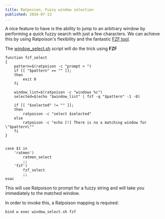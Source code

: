 ```yaml
---
title: Ratpoison, Fuzzy window selection
published: 2016-07-13
...
```


A nice feature to have is the ability to jump to an arbitrary window by
performing a quick fuzzy search with just a few characters. We can achieve
this by using Ratpoison's flexibility and the fantastic [FZF
tool](https://github.com/junegunn/fzf).

The
[window_select.sh](https://github.com/alx741/dotfiles/blob/master/scripts/.scripts/ratpoison/window_select.sh)
script will do the trick using **FZF**

<!--more-->

```SH
function fzf_select
{
    pattern=$(ratpoison -c "prompt > ")
    if [[ "$pattern" == "" ]];
    then
        exit 0
    fi

    window_list=$(ratpoison -c "windows %c")
    selected=$(echo "$window_list" | fzf -q "$pattern" -1 -0)

    if [[ "$selected" != "" ]];
    then
        ratpoison -c "select $selected"
    else
        ratpoison -c "echo [!] There is no a matching window for \"$pattern\""
    fi
}


case $1 in
    'ratmen')
        ratmen_select
        ;;
    'fzf')
        fzf_select
        ;;
esac
```

This will use Ratpoison to prompt for a fuzzy string and will take you
immediately to the matched window.

In order to invoke this, a Ratpoison mapping is required:

    bind w exec window_select.sh fzf
